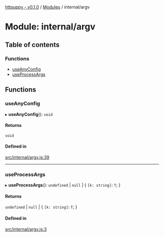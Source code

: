 [httpuppy - v0.1.0](../README.md) / [Modules](../modules.md) / internal/argv

# Module: internal/argv

## Table of contents

### Functions

- [useAnyConfig](internal_argv.md#useanyconfig)
- [useProcessArgs](internal_argv.md#useprocessargs)

## Functions

### useAnyConfig

▸ **useAnyConfig**(): `void`

#### Returns

`void`

#### Defined in

[src/internal/argv.js:39](https://github.com/abschill/httpuppy/blob/02c4e18/src/internal/argv.js#L39)

___

### useProcessArgs

▸ **useProcessArgs**(): `undefined` \| ``null`` \| { `[k: string]`: `T`;  }

#### Returns

`undefined` \| ``null`` \| { `[k: string]`: `T`;  }

#### Defined in

[src/internal/argv.js:3](https://github.com/abschill/httpuppy/blob/02c4e18/src/internal/argv.js#L3)
